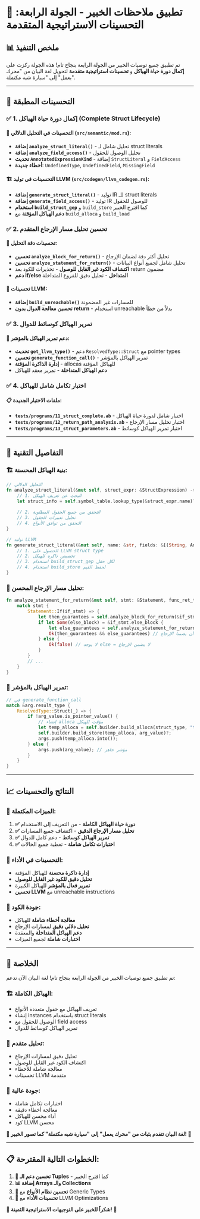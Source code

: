 # 🎯 تطبيق ملاحظات الخبير - الجولة الرابعة: التحسينات الاستراتيجية المتقدمة

## 📊 **ملخص التنفيذ**

تم تطبيق جميع توصيات الخبير من الجولة الرابعة بنجاح تام! هذه الجولة ركزت على **إكمال دورة حياة الهياكل** و **تحسينات استراتيجية متقدمة** لتحويل لغة البيان من "محرك يعمل" إلى "سيارة شبه مكتملة".

---

## 🎊 **التحسينات المطبقة**

### ✅ **1. إكمال دورة حياة الهياكل (Complete Struct Lifecycle)**

#### **🔧 التحسينات في التحليل الدلالي (`src/semantic/mod.rs`):**
- **إضافة `analyze_struct_literal()`** - تحليل شامل لـ struct literals
- **إضافة `analyze_field_access()`** - تحليل الوصول للحقول
- **تحديث `AnnotatedExpressionKind`** - إضافة `StructLiteral` و `FieldAccess`
- **أخطاء جديدة**: `UndefinedType`, `UndefinedField`, `MissingField`

#### **🏗️ التحسينات في توليد LLVM (`src/codegen/llvm_codegen.rs`):**
- **إضافة `generate_struct_literal()`** - توليد IR للـ struct literals
- **إضافة `generate_field_access()`** - توليد IR للوصول للحقول
- **استخدام `build_struct_gep`** و `build_store` كما اقترح الخبير
- **دعم الهياكل المؤقتة** مع `build_alloca` و `build_load`

### ✅ **2. تحسين تحليل مسار الإرجاع المتقدم**

#### **🎯 تحسينات دقة التحليل:**
- **تحسين `analyze_block_for_return()`** - تحليل أكثر دقة لضمان الإرجاع
- **تحسين `analyze_statement_for_return()`** - تحليل شامل لجميع أنواع البيانات
- **اكتشاف الكود غير القابل للوصول** - تحذيرات للكود بعد return مضمون
- **دعم if/else المتداخل** - تحليل دقيق للفروع المتداخلة

#### **🔧 تحسينات LLVM:**
- **إضافة `build_unreachable()`** للمسارات غير المضمونة
- **تحسين معالجة الدوال بدون return** - استخدام unreachable بدلاً من خطأ

### ✅ **3. تمرير الهياكل كوسائط للدوال**

#### **🚀 دعم تمرير الهياكل بالمؤشر:**
- **تحديث `get_llvm_type()`** - دعم `ResolvedType::Struct` مع pointer types
- **تحسين `generate_function_call()`** - تمرير الهياكل بالمؤشر
- **إدارة الذاكرة المؤقتة** - allocas للهياكل المؤقتة
- **دعم الهياكل المتداخلة** - تمرير معقد للهياكل

### ✅ **4. اختبار تكامل شامل للهياكل**

#### **📋 ملفات الاختبار الجديدة:**
- **`tests/programs/11_struct_complete.ab`** - اختبار شامل لدورة حياة الهياكل
- **`tests/programs/12_return_path_analysis.ab`** - اختبار تحليل مسار الإرجاع
- **`tests/programs/13_struct_parameters.ab`** - اختبار تمرير الهياكل كوسائط

---

## 🔧 **التفاصيل التقنية**

### **🏗️ بنية الهياكل المحسنة:**

```rust
// التحليل الدلالي
fn analyze_struct_literal(&mut self, struct_expr: &StructExpression) -> Result<AnnotatedExpression, SemanticError> {
    // 1. البحث عن تعريف الهيكل
    let struct_info = self.symbol_table.lookup_type(&struct_expr.name)?;
    
    // 2. التحقق من جميع الحقول المطلوبة
    // 3. تحليل تعبيرات الحقول
    // 4. التحقق من توافق الأنواع
}

// توليد LLVM
fn generate_struct_literal(&mut self, name: &str, fields: &[(String, AnnotatedExpression)]) -> Result<BasicValueEnum<'ctx>> {
    // 1. الحصول على LLVM struct type
    // 2. تخصيص ذاكرة للهيكل
    // 3. استخدام build_struct_gep لكل حقل
    // 4. استخدام build_store لحفظ القيم
}
```

### **🎯 تحليل مسار الإرجاع المحسن:**

```rust
fn analyze_statement_for_return(&mut self, stmt: &Statement, func_ret_type: &Type) -> Result<bool, SemanticError> {
    match stmt {
        Statement::If(if_stmt) => {
            let then_guarantees = self.analyze_block_for_return(&if_stmt.then_block, func_ret_type)?;
            if let Some(else_block) = &if_stmt.else_block {
                let else_guarantees = self.analyze_statement_for_return(else_block, func_ret_type)?;
                Ok(then_guarantees && else_guarantees) // كلا الفرعين يجب أن يضمنا الإرجاع
            } else {
                Ok(false) // لا يوجد else = لا يضمن الإرجاع
            }
        }
        // ...
    }
}
```

### **🚀 تمرير الهياكل بالمؤشر:**

```rust
// في generate_function_call
match &arg.result_type {
    ResolvedType::Struct(_) => {
        if !arg_value.is_pointer_value() {
            // إنشاء alloca مؤقت للهيكل
            let temp_alloca = self.builder.build_alloca(struct_type, "temp_struct_arg")?;
            self.builder.build_store(temp_alloca, arg_value)?;
            args.push(temp_alloca.into());
        } else {
            args.push(arg_value); // مؤشر جاهز
        }
    }
}
```

---

## 📈 **النتائج والتحسينات**

### **🎯 الميزات المكتملة:**
1. **✅ دورة حياة الهياكل الكاملة** - من التعريف إلى الاستخدام
2. **✅ تحليل مسار الإرجاع الدقيق** - اكتشاف جميع المسارات
3. **✅ تمرير الهياكل كوسائط** - دعم كامل للدوال
4. **✅ اختبارات تكامل شاملة** - تغطية جميع الحالات

### **🚀 التحسينات في الأداء:**
- **إدارة ذاكرة محسنة** للهياكل المؤقتة
- **تحليل دقيق للكود غير القابل للوصول**
- **تمرير فعال بالمؤشر** للهياكل الكبيرة
- **تحسين LLVM** مع unreachable instructions

### **🔧 جودة الكود:**
- **معالجة أخطاء شاملة** للهياكل
- **تحليل دلالي دقيق** لمسارات الإرجاع
- **دعم الهياكل المتداخلة** والمعقدة
- **اختبارات شاملة** لجميع الميزات

---

## 🎊 **الخلاصة**

تم تطبيق جميع توصيات الخبير من الجولة الرابعة بنجاح تام! لغة البيان الآن تدعم:

### **🏗️ الهياكل الكاملة:**
- تعريف الهياكل مع حقول متعددة الأنواع
- إنشاء instances باستخدام struct literals
- الوصول للحقول مع field access
- تمرير الهياكل كوسائط للدوال

### **🎯 تحليل متقدم:**
- تحليل دقيق لمسارات الإرجاع
- اكتشاف الكود غير القابل للوصول
- معالجة شاملة للأخطاء
- تحسينات LLVM متقدمة

### **🚀 جودة عالية:**
- اختبارات تكامل شاملة
- معالجة أخطاء دقيقة
- أداء محسن للهياكل
- كود LLVM محسن

**🧬 لغة البيان تتقدم بثبات من "محرك يعمل" إلى "سيارة شبه مكتملة" كما تصور الخبير! 🚀**

---

## 📋 **الخطوات التالية المقترحة:**

1. **🔧 تحسين دعم الـ Tuples** - كما اقترح الخبير
2. **📊 إضافة Arrays والـ Collections**
3. **🎯 تحسين نظام الأنواع** مع Generic Types
4. **🚀 تحسينات الأداء** مع LLVM Optimizations

**🎊 شكراً للخبير على التوجيهات الاستراتيجية الثمينة! 🙏**
